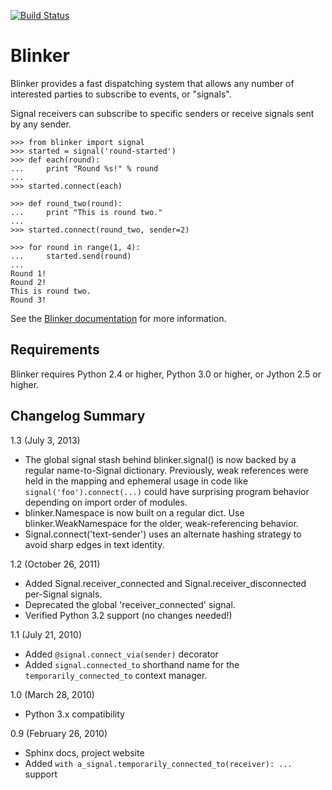 [![Build Status](https://travis-ci.org/jek/blinker.svg?branch=master)](https://travis-ci.org/jek/blinker)


# Blinker

Blinker provides a fast dispatching system that allows any number of
interested parties to subscribe to events, or "signals".

Signal receivers can subscribe to specific senders or receive signals
sent by any sender.

    >>> from blinker import signal
    >>> started = signal('round-started')
    >>> def each(round):
    ...     print "Round %s!" % round
    ...
    >>> started.connect(each)
    
    >>> def round_two(round):
    ...     print "This is round two."
    ...
    >>> started.connect(round_two, sender=2)
  
    >>> for round in range(1, 4):
    ...     started.send(round)
    ...
    Round 1!
    Round 2!
    This is round two.
    Round 3!

See the [Blinker documentation](https://pythonhosted.org/blinker/) for more information.

## Requirements

Blinker requires Python 2.4 or higher, Python 3.0 or higher, or Jython 2.5 or higher.

## Changelog Summary

1.3 (July 3, 2013)

 - The global signal stash behind blinker.signal() is now backed by a
   regular name-to-Signal dictionary. Previously, weak references were
   held in the mapping and ephemeral usage in code like
   ``signal('foo').connect(...)`` could have surprising program behavior
   depending on import order of modules.
 - blinker.Namespace is now built on a regular dict. Use
   blinker.WeakNamespace for the older, weak-referencing behavior.
 - Signal.connect('text-sender') uses an alternate hashing strategy to
   avoid sharp edges in text identity.

1.2 (October 26, 2011)

 - Added Signal.receiver_connected and Signal.receiver_disconnected
   per-Signal signals.
 - Deprecated the global 'receiver_connected' signal.
 - Verified Python 3.2 support (no changes needed!)

1.1 (July 21, 2010)

 - Added ``@signal.connect_via(sender)`` decorator
 - Added ``signal.connected_to`` shorthand name for the
   ``temporarily_connected_to`` context manager.

1.0 (March 28, 2010)

 - Python 3.x compatibility

0.9 (February 26, 2010)

 - Sphinx docs, project website
 - Added ``with a_signal.temporarily_connected_to(receiver): ...`` support
